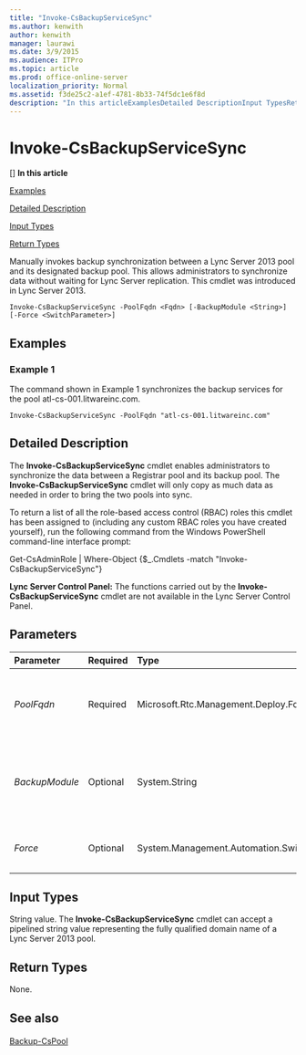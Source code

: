 ```yaml
---
title: "Invoke-CsBackupServiceSync"
ms.author: kenwith
author: kenwith
manager: laurawi
ms.date: 3/9/2015
ms.audience: ITPro
ms.topic: article
ms.prod: office-online-server
localization_priority: Normal
ms.assetid: f3de25c2-a1ef-4781-8b33-74f5dc1e6f8d
description: "In this articleExamplesDetailed DescriptionInput TypesReturn Types"
---
```


# Invoke-CsBackupServiceSync
[]
 **In this article**
  
[Examples](#Examples)
  
[Detailed Description](#DetailedDescription)
  
[Input Types](#InputTypes)
  
[Return Types](#ReturnTypes)
  
Manually invokes backup synchronization between a Lync Server 2013 pool and its designated backup pool. This allows administrators to synchronize data without waiting for Lync Server replication. This cmdlet was introduced in Lync Server 2013.
  
```
Invoke-CsBackupServiceSync -PoolFqdn <Fqdn> [-BackupModule <String>] [-Force <SwitchParameter>]
```

## Examples
<a name="Examples"> </a>

### Example 1

The command shown in Example 1 synchronizes the backup services for the pool atl-cs-001.litwareinc.com.
  
```
Invoke-CsBackupServiceSync -PoolFqdn "atl-cs-001.litwareinc.com"
```

## Detailed Description
<a name="DetailedDescription"> </a>

The **Invoke-CsBackupServiceSync** cmdlet enables administrators to synchronize the data between a Registrar pool and its backup pool. The **Invoke-CsBackupServiceSync** cmdlet will only copy as much data as needed in order to bring the two pools into sync. 
  
To return a list of all the role-based access control (RBAC) roles this cmdlet has been assigned to (including any custom RBAC roles you have created yourself), run the following command from the Windows PowerShell command-line interface prompt:
  
Get-CsAdminRole | Where-Object {$_.Cmdlets -match "Invoke-CsBackupServiceSync"}
  
 **Lync Server Control Panel:** The functions carried out by the **Invoke-CsBackupServiceSync** cmdlet are not available in the Lync Server Control Panel. 
  
## Parameters
<a name="DetailedDescription"> </a>

|**Parameter**|**Required**|**Type**|**Description**|
|:-----|:-----|:-----|:-----|
| _PoolFqdn_ <br/> |Required  <br/> |Microsoft.Rtc.Management.Deploy.Fqdn  <br/> |Fully qualified domain name of the pool where backup service synchronization is being invoked. For example:  <br/> -PoolFqdn "atl-cs-001.litwareinc.com"  <br/> |
| _BackupModule_ <br/> |Optional  <br/> |System.String  <br/> |Indicates the type of data to be synchronized. Valid values are:  <br/> \* UserServices.PresenceFocus  <br/> \* ConfServices.DataConf  <br/> \* CentralMgmt.CMSMaster  <br/> |
| _Force_ <br/> |Optional  <br/> |System.Management.Automation.SwitchParameter  <br/> |Suppresses the display of any non-fatal error message that might occur when running the command.  <br/> |
   
## Input Types
<a name="InputTypes"> </a>

String value. The **Invoke-CsBackupServiceSync** cmdlet can accept a pipelined string value representing the fully qualified domain name of a Lync Server 2013 pool. 
  
## Return Types
<a name="ReturnTypes"> </a>

None.
  
## See also
<a name="ReturnTypes"> </a>

#### 

[Backup-CsPool](backup-cspool.md)

